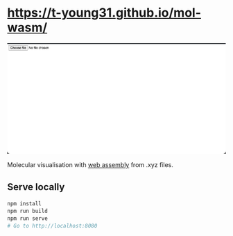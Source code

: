 # https://t-young31.github.io/mol-wasm/

<p align="center">
  <img src=".github/common/demo.gif" alt="Particle cluster" width="600">
</p>

Molecular visualisation with [web assembly](https://webassembly.org/) from .xyz files.

## Serve locally 
```bash
npm install
npm run build
npm run serve
# Go to http://localhost:8080
```
